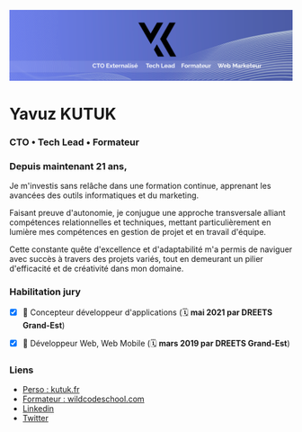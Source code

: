 ![Yavuz KUTUK](./yavuz.png)
# Yavuz KUTUK
### CTO • Tech Lead • Formateur

### Depuis maintenant 21 ans,
Je m'investis sans relâche dans une formation continue, apprenant les avancées des outils informatiques et du marketing.

Faisant preuve d'autonomie, je conjugue une approche transversale alliant compétences relationnelles et techniques, mettant particulièrement en lumière mes compétences en gestion de projet et en travail d'équipe.

Cette constante quête d'excellence et d'adaptabilité m'a permis de naviguer avec succès à travers des projets variés, tout en demeurant un pilier d'efficacité et de créativité dans mon domaine.

### Habilitation jury

- [x] 🏅 Concepteur développeur d'applications (🗓️ **mai 2021 par DREETS Grand-Est**)

- [x] 🏅 Développeur Web, Web Mobile (🗓️ **mars 2019 par DREETS Grand-Est**)

### Liens
- [Perso : kutuk.fr](https://kutuk.fr)
- [Formateur : wildcodeschool.com](https://wildcodeschool.com)
- [Linkedin](https://fr.linkedin.com/in/yavuzkutuk)
- [Twitter](https://twitter.com/yavuzkutuk)
